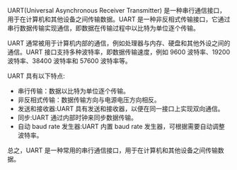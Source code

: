UART(Universal Asynchronous Receiver Transmitter) 是一种串行通信接口，用于在计算机和其他设备之间传输数据。UART 是一种非反相式传输接口，它通过串行数据传输实现通信，即数据在传输过程中以比特为单位逐个传输。

UART 通常被用于计算机内部的通信，例如处理器与内存、硬盘和其他外设之间的通信。UART 接口支持多种波特率，即数据传输速度，例如 9600 波特率、19200 波特率、38400 波特率和 57600 波特率等。

UART 具有以下特点:

-   串行传输：数据以比特为单位逐个传输。
-   非反相式传输：数据传输方向与电源电压方向相反。
-   发送和接收器:UART 具有发送和接收器，以便在同一接口上实现双向通信。
-   同步:UART 通过内部时钟来同步数据传输。
-   自动 baud rate 发生器:UART 内置 baud rate 发生器，可根据需要自动调整波特率。

总之，UART 是一种常用的串行通信接口，用于在计算机和其他设备之间传输数据。